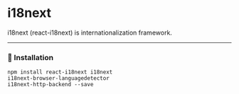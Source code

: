 # i18next

i18next (react-i18next) is internationalization framework.

---

### 🚀 Installation

```shell
npm install react-i18next i18next
i18next-browser-languagedetector
i18next-http-backend --save
```
